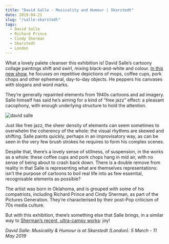 ```yaml
---
title: "David Salle - Musicality and Humour | Skarstedt"
date: 2019-04-21
slug: "/salle-skarstedt"
tags:
  - David Salle
  - Richard Prince
  - Cindy Sherman
  - Skarstedt
  - London
---
```


What a lovely palete cleanser this exhibition is! David Salle’s cartoony collage paintings shift and swirl, mixing black-and-white and colour. [In this new show](https://www.skarstedt.com/gallery-exhibitions/david-salle5), he focuses on repetitive depictions of mops, coffee cups, pork chops and other ephemeral, day-to-day objects. He peppers his canvases with slogans and word marks.

They’re generally repainted elements from 1940s cartoons and ad imagery. Salle himself has said he’s aiming for a kind of “free jazz” effect: a pleasant cacophony, with enough underlying structure to hold the attention.

![david salle](/salle-skarstedt-1.jpg)

Just like free jazz, the sheer density of elements can seem sometimes to overwhelm the coherency of the whole: the visual rhythms are skewed and shifting. Salle paints quickly, perhaps in an improvisatory way, as can be seen in the very few brush strokes he requires to form his complex scenes.

Despite that, there’s a lovely sense of stillness, of suspension, in the works as a whole: these coffee cups and pork chops hang in mid air, with no sense of being about to crash back down. There is a double remove from reality in that Salle is representing what are themselves representations: isn’t the purpose of cartoons to boil real life into as few essential, recognisable elements as possible?

The artist was born in Oklahoma, and is grouped with some of his compatriots, including Richard Prince and Cindy Sherman, as part of the Pictures Generation. They’re characterised by their post-Pop criticism of 70s media culture.

But with this exhibition, there’s something else that Salle brings, in a similar way to [Sherman’s recent, ultra-campy works](http://artangled.com/2018/06/17/sherman-spruth-magers/): joy!

*David Salle: Musicality & Humour is at Skarstedt (London). 5  March - 11 May 2019*
